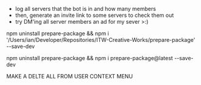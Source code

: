 - log all servers that the bot is in and how many members
- then, generate an invite link to some servers to check them out
- try DM'ing all server members an ad for my sever >:)


npm uninstall prepare-package && npm i '/Users/ian/Developer/Repositories/ITW-Creative-Works/prepare-package' --save-dev

npm uninstall prepare-package && npm i prepare-package@latest --save-dev


MAKE A DELTE ALL FROM USER CONTEXT MENU
